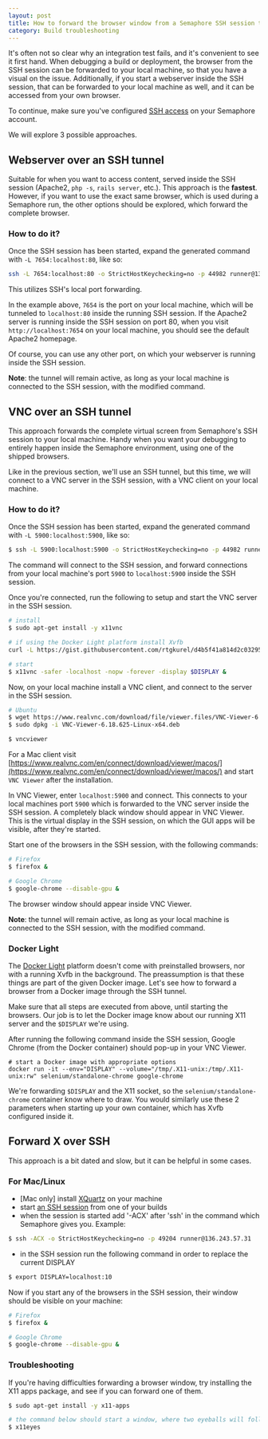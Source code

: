 ```yaml
---
layout: post
title: How to forward the browser window from a Semaphore SSH session to my local machine?
category: Build troubleshooting
---
```


It's often not so clear why an integration test fails, and it's convenient to
see it first hand. When debugging a build or deployment, the browser from the
SSH session can be forwarded to your local machine, so that you have a visual on
the issue.
Additionally, if you start a webserver inside the SSH session, that can be
forwarded to your local machine as well, and it can be accessed from your own
browser.

To continue, make sure you've configured [SSH access](/docs/ssh-access-to-build-environment.html)
on your Semaphore account.

We will explore 3 possible approaches.

## Webserver over an SSH tunnel

Suitable for when you want to access content, served inside the SSH session (Apache2, `php -s`, `rails server`, etc.).
This approach is the **fastest**. However, if you want to use the exact same browser,
which is used during a Semaphore run, the other options should be explored, which
forward the complete browser.

### How to do it?

Once the SSH session has been started, expand the generated command with `-L 7654:localhost:80`,
like so:

```bash
ssh -L 7654:localhost:80 -o StrictHostKeychecking=no -p 44982 runner@138.201.32.20
```

This utilizes SSH's local port forwarding.

In the example above, `7654` is the port on your local machine, which will be tunneled
to `localhost:80` inside the running SSH session. If the Apache2 server is running inside the SSH session on port 80,
when you visit `http://localhost:7654` on your local machine, you should see the
default Apache2 homepage.

Of course, you can use any other port, on which your webserver is running inside the SSH session.

**Note**: the tunnel will remain active, as long as your local machine is connected
to the SSH session, with the modified command.


## VNC over an SSH tunnel

This approach forwards the complete virtual screen from Semaphore's SSH session to your
local machine. Handy when you want your debugging to entirely happen inside the
Semaphore environment, using one of the shipped browsers.

Like in the previous section, we'll use an SSH tunnel, but this time, we will
connect to a VNC server in the SSH session, with a VNC client on your local machine.

### How to do it?

Once the SSH session has been started, expand the generated command with `-L 5900:localhost:5900`,
like so:

```bash
$ ssh -L 5900:localhost:5900 -o StrictHostKeychecking=no -p 44982 runner@138.201.32.20
```

The command will connect to the SSH session, and forward connections from your
local machine's port `5900` to `localhost:5900` inside the SSH session.

Once you're connected, run the following to setup and start the VNC server in the
SSH session.

```bash
# install
$ sudo apt-get install -y x11vnc

# if using the Docker Light platform install Xvfb
curl -L https://gist.githubusercontent.com/rtgkurel/d4b5f41a814d2c032955ed61f231792e/raw/xvfb-dockerl.sh | sudo bash

# start
$ x11vnc -safer -localhost -nopw -forever -display $DISPLAY &
```

Now, on your local machine install a VNC client, and connect to the server in the
SSH session.

```bash
# Ubuntu
$ wget https://www.realvnc.com/download/file/viewer.files/VNC-Viewer-6.18.625-Linux-x64.deb
$ sudo dpkg -i VNC-Viewer-6.18.625-Linux-x64.deb

$ vncviewer
```

For a Mac client visit
[https://www.realvnc.com/en/connect/download/viewer/macos/](https://www.realvnc.com/en/connect/download/viewer/macos/)
and start `VNC Viewer` after the installation.

In VNC Viewer, enter `localhost:5900` and connect. This connects to your local
machines port `5900` which is forwarded to the VNC server inside the SSH session.
A completely black window should appear in VNC Viewer. This is the virtual
display in the SSH session, on which the GUI apps will be visible, after they're
started.

Start one of the browsers in the SSH session, with the following commands:

```bash
# Firefox
$ firefox &

# Google Chrome
$ google-chrome --disable-gpu &
```

The browser window should appear inside VNC Viewer.

**Note**: the tunnel will remain active, as long as your local machine is connected
to the SSH session, with the modified command.

### Docker Light

The [Docker Light](/docs/supported-stack.html#docker-light-platform) platform doesn't come with preinstalled browsers, nor with a
running Xvfb in the background. The preassumption is that these things are part
of the given Docker image. Let's see how to forward a browser from a Docker
image through the SSH tunnel.

Make sure that all steps are executed from above, until starting the
browsers. Our job is to let the Docker image know about our running X11 server
and the `$DISPLAY` we're using.

After running the following command inside the SSH session, Google Chrome (from
the Docker container) should pop-up in your VNC Viewer.

```
# start a Docker image with appropriate options
docker run -it --env="DISPLAY" --volume="/tmp/.X11-unix:/tmp/.X11-unix:rw" selenium/standalone-chrome google-chrome
```

We're forwarding `$DISPLAY` and the X11 socket, so the `selenium/standalone-chrome`
container know where to draw. You would similarly use these 2 parameters
when starting up your own container, which has Xvfb configured inside it.

## Forward X over SSH

This approach is a bit dated and slow, but it can be helpful in some cases.

### For Mac/Linux
- [Mac only] install [XQuartz](https://www.xquartz.org/) on your machine
- start [an SSH session](/docs/ssh-access-to-build-environment.html) from one of your builds
- when the session is started add '-ACX' after 'ssh' in the command which
 Semaphore gives you. Example:

```bash
$ ssh -ACX -o StrictHostKeychecking=no -p 49204 runner@136.243.57.31
```

- in the SSH session run the following command
in order to replace the current DISPLAY

```bash
$ export DISPLAY=localhost:10
```

Now if you start any of the browsers in the SSH session,
their window should be visible on your machine:

```bash
# Firefox
$ firefox &

# Google Chrome
$ google-chrome --disable-gpu &
```

### Troubleshooting

If you're having difficulties forwarding a browser window, try installing the
X11 apps package, and see if you can forward one of them.

```bash
$ sudo apt-get install -y x11-apps

# the command below should start a window, where two eyeballs will follow your cursor
$ x11eyes
```
